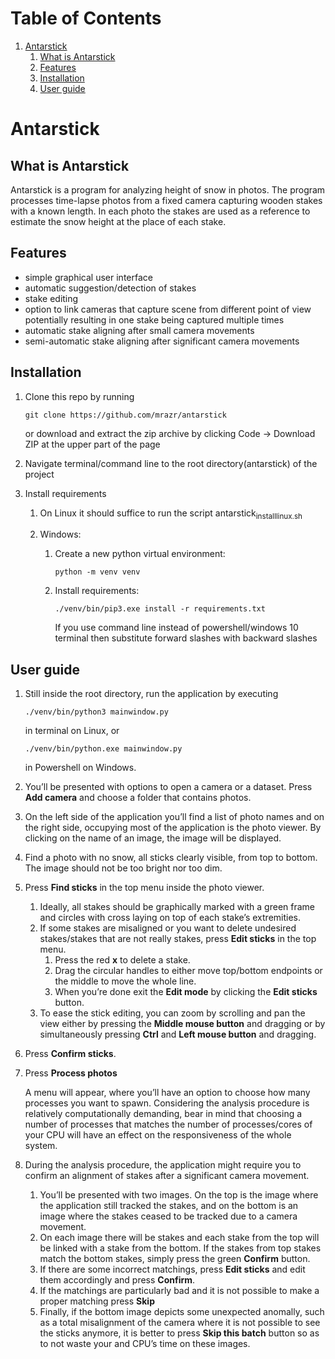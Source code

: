
# Table of Contents

1.  [Antarstick](#org5f95da3)
    1.  [What is Antarstick](#org7aba648)
    2.  [Features](#orgd78e9ac)
    3.  [Installation](#org233d2ed)
    4.  [User guide](#org62d4578)


<a id="org5f95da3"></a>

# Antarstick


<a id="org7aba648"></a>

## What is Antarstick

Antarstick is a program for analyzing height of snow in photos. The program processes time-lapse
photos from a fixed camera capturing wooden stakes with a known length. In each photo the stakes are
used as a reference to estimate the snow height at the place of each stake.


<a id="orgd78e9ac"></a>

## Features

-   simple graphical user interface
-   automatic suggestion/detection of stakes
-   stake editing
-   option to link cameras that capture scene from different point of view potentially
    resulting in one stake being captured multiple times
-   automatic stake aligning after small camera movements
-   semi-automatic stake aligning after significant camera movements


<a id="org233d2ed"></a>

## Installation

1.  Clone this repo by running
    
        git clone https://github.com/mrazr/antarstick
    
    or download and extract the zip archive by clicking Code -> Download ZIP at the upper part of the page

2.  Navigate terminal/command line to the root directory(antarstick) of the project

3.  Install requirements
    1.  On Linux it should suffice to run the script antarstick<sub>install</sub><sub>linux.sh</sub>
    
    2.  Windows:
        1.  Create a new python virtual environment:
            
                python -m venv venv
        
        2.  Install requirements:
            
                ./venv/bin/pip3.exe install -r requirements.txt
            
            If you use command line instead of powershell/windows 10 terminal then substitute forward slashes
            with backward slashes


<a id="org62d4578"></a>

## User guide

1.  Still inside the root directory, run the application by executing
    
        ./venv/bin/python3 mainwindow.py
    
    in terminal on Linux, or
    
        ./venv/bin/python.exe mainwindow.py
    
    in Powershell on Windows.

2.  You&rsquo;ll be presented with options to open a camera or a dataset. Press **Add camera** and choose a folder
    that contains photos.
3.  On the left side of the application you&rsquo;ll find a list of photo names and on the right side, occupying
    most of the application is the photo viewer. By clicking on the name of an image, the image will be
    displayed.
4.  Find a photo with no snow, all sticks clearly visible, from top to bottom. The image should not be too bright nor too dim.
5.  Press **Find sticks** in the top menu inside the photo viewer.
    1.  Ideally, all stakes should be graphically marked with a green frame and circles with cross laying on top of each stake&rsquo;s extremities.
    2.  If some stakes are misaligned or you want to delete undesired stakes/stakes that are not really stakes,
        press **Edit sticks** in the top menu.
        1.  Press the red **x** to delete a stake.
        2.  Drag the circular handles to either move top/bottom endpoints or the middle to move the whole line.
        3.  When you&rsquo;re done exit the **Edit mode** by clicking the **Edit sticks** button.
    3.  To ease the stick editing, you can zoom by scrolling and pan the view either by pressing the **Middle mouse button** and dragging or by simultaneously pressing **Ctrl** and **Left mouse button** and dragging.
6.  Press **Confirm sticks**.
7.  Press **Process photos**
    
    A menu will appear, where you&rsquo;ll have an option to choose how many processes you want to spawn.
    Considering the analysis procedure is relatively computationally demanding, bear in mind that choosing a number of processes that matches the number of processes/cores of your CPU will have an effect on the responsiveness of the whole system.

8.  During the analysis procedure, the application might require you to confirm an alignment of stakes after
    a significant camera movement.
    1.  You&rsquo;ll be presented with two images. On the top is the image where the application still tracked the stakes, and on the bottom is an image where the stakes ceased to be tracked due to a camera movement.
    2.  On each image there will be stakes and each stake from the top will be linked with a stake from the bottom. If the stakes from top stakes match the bottom stakes, simply press the green **Confirm** button.
    3.  If there are some incorrect matchings, press **Edit sticks** and edit them accordingly and press **Confirm**.
    4.  If the matchings are particularly bad and it is not possible to make a proper matching press **Skip**
    5.  Finally, if the bottom image depicts some unexpected anomally, such as a total misalignment of the camera where it is not possible to see the sticks anymore, it is better to press **Skip this batch** button
        so as to not waste your and CPU&rsquo;s time on these images.

